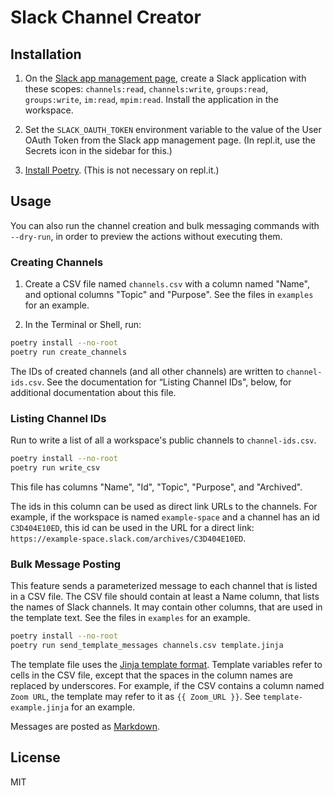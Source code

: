 # Slack Channel Creator

## Installation

1. On the [Slack app management page](https://api.slack.com/apps), create a
   Slack application with these scopes: `channels:read`, `channels:write`,
   `groups:read`, `groups:write`, `im:read`, `mpim:read`. Install the
   application in the workspace.

2. Set the `SLACK_OAUTH_TOKEN` environment variable to the value of the User
   OAuth Token from the Slack app management page. (In repl.it, use the Secrets
   icon in the sidebar for this.)

3. [Install Poetry](http://python-poetry.org/docs/). (This is not necessary on repl.it.)

## Usage

You can also run the channel creation and bulk messaging commands with
`--dry-run`, in order to preview the actions without executing them.

### Creating Channels

1. Create a CSV file named `channels.csv` with a column named "Name", and
   optional columns "Topic" and "Purpose". See the files in `examples` for an
   example.

2. In the Terminal or Shell, run:

  ```sh
  poetry install --no-root
  poetry run create_channels
  ```

The IDs of created channels (and all other channels) are written to
`channel-ids.csv`. See the documentation for “Listing Channel IDs", below, for
additional documentation about this file.

### Listing Channel IDs

Run to write a list of all a workspace's public channels to `channel-ids.csv`.

```sh
poetry install --no-root
poetry run write_csv
```

This file has columns "Name", "Id", "Topic", "Purpose", and "Archived".

The ids in this column can be used as direct link URLs to the channels. For
example, if the workspace is named `example-space` and a channel has an id
`C3D404E10ED`, this id can be used in the URL for a direct link:
`https://example-space.slack.com/archives/C3D404E10ED`.

### Bulk Message Posting

This feature sends a parameterized message to each channel that is listed in a
CSV file. The CSV file should contain at least a Name column, that lists the
names of Slack channels. It may contain other columns, that are used in the
template text. See the files in `examples` for an example.

```sh
poetry install --no-root
poetry run send_template_messages channels.csv template.jinja
```

The template file uses the [Jinja template
format](https://jinja.palletsprojects.com/en/3.0.x/templates/). Template
variables refer to cells in the CSV file, except that the spaces in the column
names are replaced by underscores. For example, if the CSV contains a column
named `Zoom URL`, the template may refer to it as `{{ Zoom_URL }}`. See
`template-example.jinja` for an example.

Messages are posted as [Markdown](https://www.markdownguide.org/tools/slack/).

## License

MIT
